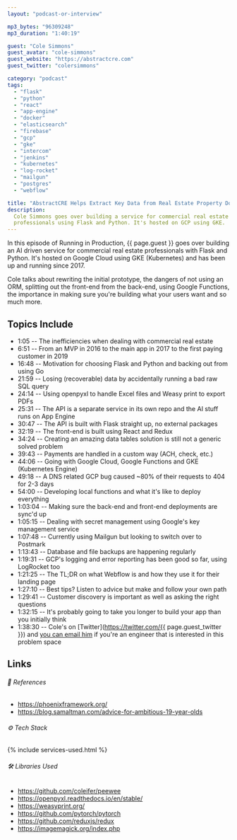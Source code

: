 ```yaml
---
layout: "podcast-or-interview"

mp3_bytes: "96309248"
mp3_duration: "1:40:19"

guest: "Cole Simmons"
guest_avatar: "cole-simmons"
guest_website: "https://abstractcre.com"
guest_twitter: "colersimmons"

category: "podcast"
tags:
  - "flask"
  - "python"
  - "react"
  - "app-engine"
  - "docker"
  - "elasticsearch"
  - "firebase"
  - "gcp"
  - "gke"
  - "intercom"
  - "jenkins"
  - "kubernetes"
  - "log-rocket"
  - "mailgun"
  - "postgres"
  - "webflow"

title: "AbstractCRE Helps Extract Key Data from Real Estate Property Documents"
description:
  Cole Simmons goes over building a service for commercial real estate
  professionals using Flask and Python. It's hosted on GCP using GKE.
---
```


In this episode of Running in Production, {{ page.guest }} goes over building
an AI driven service for commercial real estate professionals with Flask and
Python. It's hosted on Google Cloud using GKE (Kubernetes) and has been up and
running since 2017.

Cole talks about rewriting the initial prototype, the dangers of not using an
ORM, splitting out the front-end from the back-end, using Google Functions, the
importance in making sure you're building what your users want and so much
more.

## Topics Include

- 1:05 -- The inefficiencies when dealing with commercial real estate
- 6:51 -- From an MVP in 2016 to the main app in 2017 to the first paying customer in 2019
- 16:48 -- Motivation for choosing Flask and Python and backing out from using Go
- 21:59 -- Losing (recoverable) data by accidentally running a bad raw SQL query
- 24:14 -- Using openpyxl to handle Excel files and Weasy print to export PDFs
- 25:31 -- The API is a separate service in its own repo and the AI stuff runs on App Engine
- 30:47 -- The API is built with Flask straight up, no external packages
- 32:19 -- The front-end is built using React and Redux
- 34:24 -- Creating an amazing data tables solution is still not a generic solved problem
- 39:43 -- Payments are handled in a custom way (ACH, check, etc.)
- 44:06 -- Going with Google Cloud, Google Functions and GKE (Kubernetes Engine)
- 49:18 -- A DNS related GCP bug caused ~80% of their requests to 404 for 2-3 days
- 54:00 -- Developing local functions and what it's like to deploy everything
- 1:03:04 -- Making sure the back-end and front-end deployments are sync'd up
- 1:05:15 -- Dealing with secret management using Google's key management service
- 1:07:48 -- Currently using Mailgun but looking to switch over to Postmark
- 1:13:43 -- Database and file backups are happening regularly
- 1:19:31 -- GCP's logging and error reporting has been good so far, using LogRocket too
- 1:21:25 -- The TL;DR on what Webflow is and how they use it for their landing page
- 1:27:10 -- Best tips? Listen to advice but make and follow your own path
- 1:29:41 -- Customer discovery is important as well as asking the right questions
- 1:32:15 -- It's probably going to take you longer to build your app than you initially think
- 1:38:30 -- Cole's on [Twitter](https://twitter.com/{{ page.guest_twitter }}) and [you can email him](mailto:cole@abstractcre.com) if you're an engineer that is interested in this problem space

## Links

###### 📄 References

- <https://phoenixframework.org/>
- <https://blog.samaltman.com/advice-for-ambitious-19-year-olds>

###### ⚙️ Tech Stack

{% include services-used.html %}

###### 🛠 Libraries Used

- <https://github.com/coleifer/peewee>
- <https://openpyxl.readthedocs.io/en/stable/>
- <https://weasyprint.org/>
- <https://github.com/pytorch/pytorch>
- <https://github.com/reduxjs/redux>
- <https://imagemagick.org/index.php>
